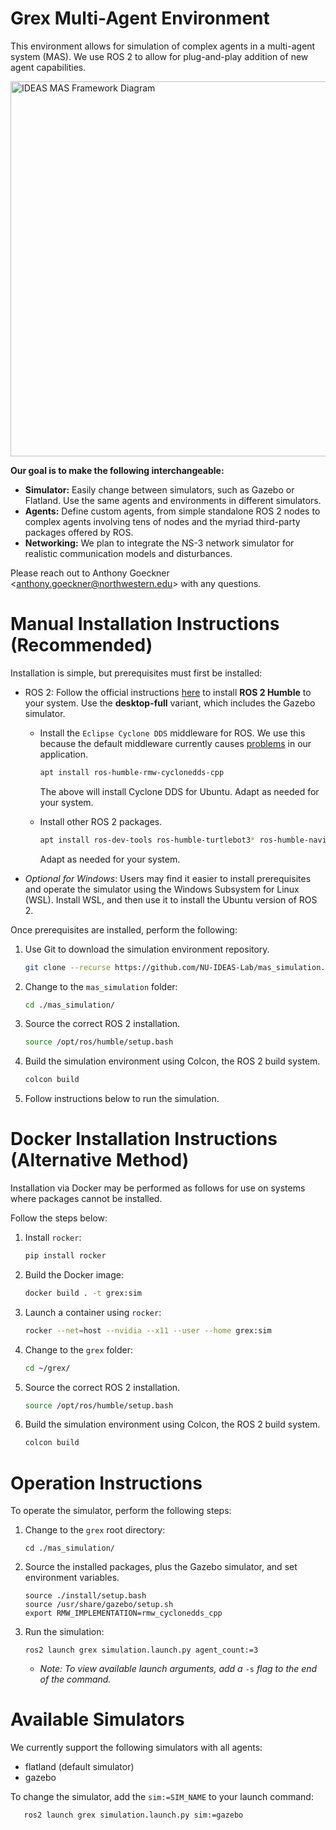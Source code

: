 # Grex Multi-Agent Environment

This environment allows for simulation of complex agents in a multi-agent system (MAS). We use ROS 2 to allow for plug-and-play addition of new agent capabilities.

<img width="600" alt="IDEAS MAS Framework Diagram" src="https://user-images.githubusercontent.com/1892393/232659638-5e71e73a-f2ef-44a0-92a9-b227886df2b7.png">

**Our goal is to make the following interchangeable:**

 * **Simulator:** Easily change between simulators, such as Gazebo or Flatland. Use the same agents and environments in different simulators.
 * **Agents:** Define custom agents, from simple standalone ROS 2 nodes to complex agents involving tens of nodes and the myriad third-party packages offered by ROS.
 * **Networking:** We plan to integrate the NS-3 network simulator for realistic communication models and disturbances.


Please reach out to Anthony Goeckner \<anthony.goeckner@northwestern.edu\> with any questions.


# Manual Installation Instructions (Recommended)

Installation is simple, but prerequisites must first be installed:

 * ROS 2: Follow the official instructions [here](https://docs.ros.org/en/humble/Installation.html) to install **ROS 2 Humble** to your system. Use the **desktop-full** variant, which includes the Gazebo simulator.

   * Install the `Eclipse Cyclone DDS` middleware for ROS. We use this because the default middleware currently causes [problems](https://github.com/ros2/ros2/issues/1253) in our application.
     ```bash
     apt install ros-humble-rmw-cyclonedds-cpp
     ```
     The above will install Cyclone DDS for Ubuntu. Adapt as needed for your system.

   * Install other ROS 2 packages.
     ```bash
     apt install ros-dev-tools ros-humble-turtlebot3* ros-humble-navigation2*
     ```
     Adapt as needed for your system.

 * *Optional for Windows*: Users may find it easier to install prerequisites and operate the simulator using the Windows Subsystem for Linux (WSL). Install WSL, and then use it to install the Ubuntu version of ROS 2.
  
Once prerequisites are installed, perform the following:

 1) Use Git to download the simulation environment repository.

    ```bash
    git clone --recurse https://github.com/NU-IDEAS-Lab/mas_simulation.git
    ```
    
 2) Change to the `mas_simulation` folder:

    ```bash
    cd ./mas_simulation/
    ```

 3) Source the correct ROS 2 installation.
   
    ```bash
    source /opt/ros/humble/setup.bash
    ```
    
 4) Build the simulation environment using Colcon, the ROS 2 build system.

    ```bash
    colcon build
    ```

 5) Follow instructions below to run the simulation.


# Docker Installation Instructions (Alternative Method)
Installation via Docker may be performed as follows for use on systems where packages cannot be installed.

Follow the steps below:

 1) Install `rocker`:
    ```bash
    pip install rocker
    ```

 2) Build the Docker image:
    ```bash
    docker build . -t grex:sim

 3) Launch a container using `rocker`:
    ```bash
    rocker --net=host --nvidia --x11 --user --home grex:sim
    ```

 4) Change to the `grex` folder:

    ```bash
    cd ~/grex/
    ```

 5) Source the correct ROS 2 installation.
   
    ```bash
    source /opt/ros/humble/setup.bash
    ```
    
 6) Build the simulation environment using Colcon, the ROS 2 build system.

    ```bash
    colcon build
    ```


# Operation Instructions
To operate the simulator, perform the following steps:

 1) Change to the `grex` root directory:

    ```
    cd ./mas_simulation/
    ```

 2) Source the installed packages, plus the Gazebo simulator, and set environment variables.
   
    ```
    source ./install/setup.bash
    source /usr/share/gazebo/setup.sh
    export RMW_IMPLEMENTATION=rmw_cyclonedds_cpp
    ```

 3) Run the simulation:

    ```
    ros2 launch grex simulation.launch.py agent_count:=3
    ```

    * *Note: To view available launch arguments, add a* `-s` *flag to the end of the command.*


# Available Simulators
We currently support the following simulators with all agents:
   * flatland (default simulator)
   * gazebo

To change the simulator, add the `sim:=SIM_NAME` to your launch command:
```bash
   ros2 launch grex simulation.launch.py sim:=gazebo
```